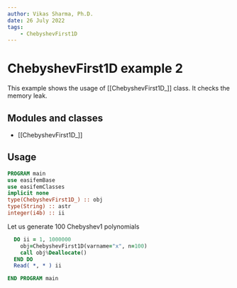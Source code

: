 ```yaml
---
author: Vikas Sharma, Ph.D.
date: 26 July 2022
tags:
    - ChebyshevFirst1D
---
```


# ChebyshevFirst1D example 2

This example shows the usage of [[ChebyshevFirst1D_]] class. It checks the memory leak.

## Modules and classes

- [[ChebyshevFirst1D_]]

## Usage

```fortran
PROGRAM main
use easifemBase
use easifemClasses
implicit none
type(ChebyshevFirst1D_) :: obj
type(String) :: astr
integer(i4b) :: ii
```

Let us generate 100 Chebyshev1 polynomials

```fortran
  DO ii = 1, 1000000
    obj=ChebyshevFirst1D(varname="x", n=100)
    call obj%Deallocate()
  END DO
  Read( *, * ) ii
```

```fortran
END PROGRAM main
```
